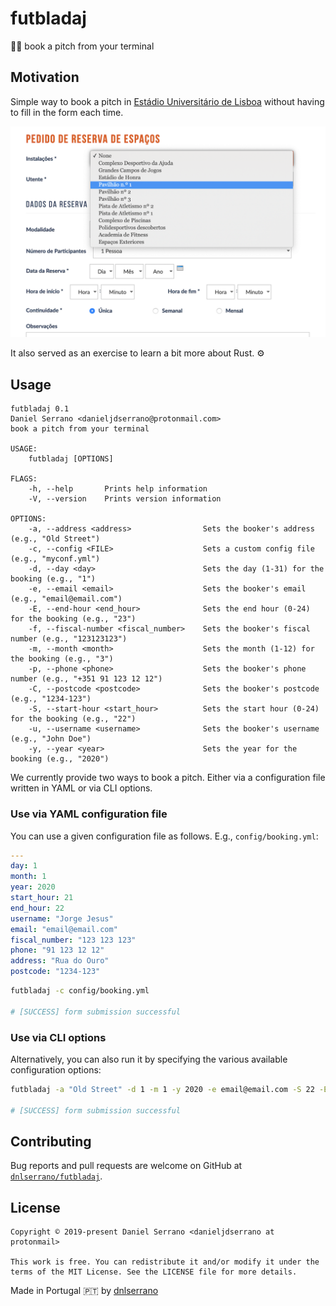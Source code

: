 # futbladaj

👨‍💻 book a pitch from your terminal

## Motivation

Simple way to book a pitch in [Estádio Universitário de Lisboa](https://www.estadio.ulisboa.pt/webform/pedido-de-reserva-de-espacos) without having to fill in the form each time.

![](images/form.png)

It also served as an exercise to learn a bit more about Rust. ⚙️

## Usage

```
futbladaj 0.1
Daniel Serrano <danieljdserrano@protonmail.com>
book a pitch from your terminal

USAGE:
    futbladaj [OPTIONS]

FLAGS:
    -h, --help       Prints help information
    -V, --version    Prints version information

OPTIONS:
    -a, --address <address>                Sets the booker's address (e.g., "Old Street")
    -c, --config <FILE>                    Sets a custom config file (e.g., "myconf.yml")
    -d, --day <day>                        Sets the day (1-31) for the booking (e.g., "1")
    -e, --email <email>                    Sets the booker's email (e.g., "email@email.com")
    -E, --end-hour <end_hour>              Sets the end hour (0-24) for the booking (e.g., "23")
    -f, --fiscal-number <fiscal_number>    Sets the booker's fiscal number (e.g., "123123123")
    -m, --month <month>                    Sets the month (1-12) for the booking (e.g., "3")
    -p, --phone <phone>                    Sets the booker's phone number (e.g., "+351 91 123 12 12")
    -C, --postcode <postcode>              Sets the booker's postcode (e.g., "1234-123")
    -S, --start-hour <start_hour>          Sets the start hour (0-24) for the booking (e.g., "22")
    -u, --username <username>              Sets the booker's username (e.g., "John Doe")
    -y, --year <year>                      Sets the year for the booking (e.g., "2020")
```

We currently provide two ways to book a pitch. Either via a configuration file written in YAML or via CLI options.

### Use via YAML configuration file

You can use a given configuration file as follows. E.g., `config/booking.yml`:

```yaml
---
day: 1
month: 1
year: 2020
start_hour: 21
end_hour: 22
username: "Jorge Jesus"
email: "email@email.com"
fiscal_number: "123 123 123"
phone: "91 123 12 12"
address: "Rua do Ouro"
postcode: "1234-123"
```

```sh
futbladaj -c config/booking.yml

# [SUCCESS] form submission successful
```

### Use via CLI options

Alternatively, you can also run it by specifying the various available configuration options:

```sh
futbladaj -a "Old Street" -d 1 -m 1 -y 2020 -e email@email.com -S 22 -E 23 -f 123123123 -C 1234-123 -u "John Doe" -p 911231212

# [SUCCESS] form submission successful
```

## Contributing

Bug reports and pull requests are welcome on GitHub at [`dnlserrano/futbladaj`](https://github.com/dnlserrano/futbladaj).

## License

    Copyright © 2019-present Daniel Serrano <danieljdserrano at protonmail>

    This work is free. You can redistribute it and/or modify it under the
    terms of the MIT License. See the LICENSE file for more details.

Made in Portugal :portugal: by [dnlserrano](https://dnlserrano.dev)
